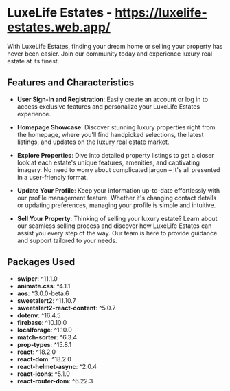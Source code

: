 # LuxeLife Estates - https://luxelife-estates.web.app/

With LuxeLife Estates, finding your dream home or selling your property has never been easier. Join our community today and experience luxury real estate at its finest.

## Features and Characteristics

- **User Sign-In and Registration**: Easily create an account or log in to access exclusive features and personalize your LuxeLife Estates experience.

- **Homepage Showcase**: Discover stunning luxury properties right from the homepage, where you'll find handpicked selections, the latest listings, and updates on the luxury real estate market.

- **Explore Properties**: Dive into detailed property listings to get a closer look at each estate's unique features, amenities, and captivating imagery. No need to worry about complicated jargon – it's all presented in a user-friendly format.

- **Update Your Profile**: Keep your information up-to-date effortlessly with our profile management feature. Whether it's changing contact details or updating preferences, managing your profile is simple and intuitive.

- **Sell Your Property**: Thinking of selling your luxury estate? Learn about our seamless selling process and discover how LuxeLife Estates can assist you every step of the way. Our team is here to provide guidance and support tailored to your needs.

## Packages Used

- **swiper**: ^11.1.0
- **animate.css**: ^4.1.1
- **aos**: ^3.0.0-beta.6
- **sweetalert2**: ^11.10.7
- **sweetalert2-react-content**: ^5.0.7
- **dotenv**: ^16.4.5
- **firebase**: ^10.10.0
- **localforage**: ^1.10.0
- **match-sorter**: ^6.3.4
- **prop-types**: ^15.8.1
- **react**: ^18.2.0
- **react-dom**: ^18.2.0
- **react-helmet-async**: ^2.0.4
- **react-icons**: ^5.1.0
- **react-router-dom**: ^6.22.3
